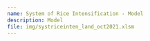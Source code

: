 ```yaml
---
name: System of Rice Intensification - Model
description: Model
file: img/systriceinten_land_oct2021.xlsm
---
```

